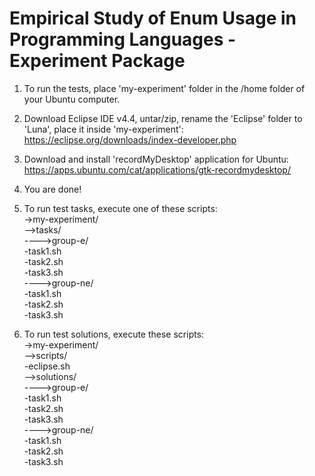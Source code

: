 Empirical Study of Enum Usage in Programming Languages - Experiment Package
===================

1. To run the tests, place 'my-experiment' folder in the /home folder of your Ubuntu computer.
2. Download Eclipse IDE v4.4, untar/zip, rename the 'Eclipse' folder to 'Luna', place it inside 'my-experiment': https://eclipse.org/downloads/index-developer.php
3. Download and install 'recordMyDesktop' application for Ubuntu: https://apps.ubuntu.com/cat/applications/gtk-recordmydesktop/
4. You are done!
5. To run test tasks, execute one of these scripts:<br/>
 ->my-experiment/<br/>
 -->tasks/<br/>
 ---->group-e/<br/>
      -task1.sh<br/>
      -task2.sh<br/>
      -task3.sh<br/>
 ---->group-ne/<br/>
      -task1.sh<br/>
      -task2.sh<br/>
      -task3.sh<br/>

6. To run test solutions, execute these scripts:<br/>
  ->my-experiment/<br/>
  -->scripts/<br/>
      -eclipse.sh<br/>
  -->solutions/<br/>
  ---->group-e/<br/>
        -task1.sh<br/>
        -task2.sh<br/>
        -task3.sh<br/>
  ---->group-ne/<br/>
        -task1.sh<br/>
        -task2.sh<br/>
        -task3.sh<br/>


